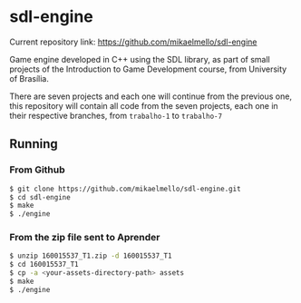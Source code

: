 # sdl-engine

Current repository link: https://github.com/mikaelmello/sdl-engine

Game engine developed in C++ using the SDL library, as part of small projects of the Introduction to Game Development course, from University of Brasília.

There are seven projects and each one will continue from the previous one, this repository will contain all code from the seven projects, each one in their respective branches, from `trabalho-1` to `trabalho-7`

## Running

### From Github

```bash
$ git clone https://github.com/mikaelmello/sdl-engine.git
$ cd sdl-engine
$ make
$ ./engine
```

### From the zip file sent to Aprender

```bash
$ unzip 160015537_T1.zip -d 160015537_T1
$ cd 160015537_T1
$ cp -a <your-assets-directory-path> assets
$ make
$ ./engine
```
